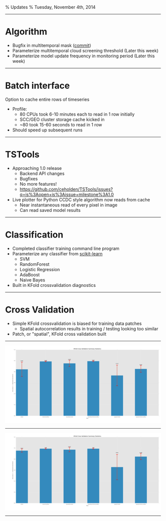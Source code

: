 % Updates
% Tuesday, November 4th, 2014

---

# Algorithm

- Bugfix in multitemporal mask ([commit](https://github.com/ceholden/yatsm/commit/1d65bc5565039dd0bf35c09c57e058f3aea9940f))
- Parameterize multitemporal cloud screening threshold (Later this week) 
- Parameterize model update frequency in monitoring period (Later this week) 

---

# Batch interface

Option to cache entire rows of timeseries

- Profile:
    + 80 CPUs took 6-10 minutes each to read in 1 row initially
    + SCC/GEO cluster storage cache kicked in
    + ~80 took 15-60 seconds to read in 1 row
- Should speed up subsequent runs

---

# TSTools

- Approaching 1.0 release
    + Backend API changes
    + Bugfixes
    + No more features!
    + <https://github.com/ceholden/TSTools/issues?q=is%3Aopen+is%3Aissue+milestone%3A1.0>
- Live plotter for Python CCDC style algorithm now reads from cache
    + Near instantaneous read of every pixel in image
    + Can read saved model results 

---

# Classification

- Completed classifier training command line program
- Parameterize any classifier from [scikit-learn](http://scikit-learn.org/stable/supervised_learning.html#supervised-learning)
    + SVM
    + RandomForest
    + Logistic Regression
    + AdaBoost
    + Naive Bayes
- Built in KFold crossvalidation diagnostics

--- 

# Cross Validation

- Simple KFold crossvalidation is biased for training data patches
    + Spatial autocorrelation results in training / testing looking too similar
- Patch, or "spatial", KFold cross validation built

--- 

![3 Folds](crossvalidate_n3.png)

---

![5 Folds](crossvalidate_n5.png)

---
